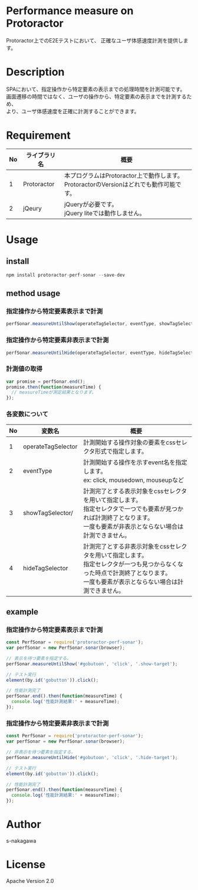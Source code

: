 Performance measure on Protoractor
====

Protoractor上でのE2Eテストにおいて、
正確なユーザ体感速度計測を提供します。

# Description

SPAにおいて、指定操作から特定要素の表示までの処理時間を計測可能です。<br>
画面遷移の時間ではなく、ユーザの操作から、特定要素の表示までを計測するため、<br>
より、ユーザ体感速度を正確に計測することができます。

# Requirement

|No  |ライブラリ名  |概要  |
|---|---|---|
|1|Protoractor|本プログラムはProtoractor上で動作します。<br>ProtoractorのVersionはどれでも動作可能です。|
|2|jQeury|jQueryが必要です。<br>jQuery liteでは動作しません。|

# Usage

## install

```js
npm install protoractor-perf-sonar --save-dev
```

## method usage

### 指定操作から特定要素表示まで計測
```js
perfSonar.measureUntilShow(operateTagSelector, eventType, showTagSelector);
```

### 指定操作から特定要素非表示まで計測

```js
perfSonar.measureUntilHide(operateTagSelector, eventType, hideTagSelector);
```

### 計測値の取得

```js
var promise = perfSonar.end();
promise.then(function(measureTime) {
  // measureTimeが測定結果となります。
});
```

### 各変数について

|No  |変数名  |概要  |
|---|---|---|
|1|operateTagSelector|計測開始する操作対象の要素をcssセレクタ形式で指定します。|
|2|eventType|計測開始する操作を示すevent名を指定します。<br> ex: click, mousedown, mouseupなど|
|3|showTagSelector/|計測完了とする表示対象をcssセレクタを用いて指定します。<br>指定セレクタで一つでも要素が見つかれば計測終了となります。<br>一度も要素が非表示とならない場合は計測できません。|
|4|hideTagSelector|計測完了とする非表示対象をcssセレクタを用いて指定します。<br>指定セレクタが一つも見つからなくなった時点で計測終了となります。<br>一度も要素が表示とならない場合は計測できません。|

## example
### 指定操作から特定要素表示まで計測

```js
const PerfSonar = require('protoractor-perf-sonar');
var perfSonar = new PerfSonar.sonar(browser);

// 表示を待つ要素を指定する。
perfSonar.measureUntilShow('#gobutoon', 'click', '.show-target');

// テスト実行
element(by.id('gobutton')).click();

// 性能計測完了
perfSonar.end().then(function(measureTime) {
  console.log('性能計測結果:' + measureTime);
});
```

### 指定操作から特定要素非表示まで計測


```js
const PerfSonar = require('protoractor-perf-sonar');
var perfSonar = new PerfSonar.sonar(browser);

// 非表示を待つ要素を指定する。
perfSonar.measureUntilHide('#gobutoon', 'click', '.hide-target');

// テスト実行
element(by.id('gobutton')).click();

// 性能計測完了
perfSonar.end().then(function(measureTime) {
  console.log('性能計測結果:' + measureTime);
});
```

# Author
s-nakagawa

# License
Apache Version 2.0